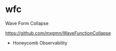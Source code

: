 # wfc

Wave Form Collapse

<https://github.com/mxgmn/WaveFunctionCollapse>

- Honeycomb Observability
